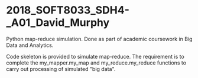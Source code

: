# 2018_SOFT8033_SDH4-_A01_David_Murphy

Python map-reduce simulation. Done as part of academic coursework in Big Data and Analytics.

Code skeleton is provided to simulate map-reduce. The requirement is to complete the my_mapper.my_map and my_reduce.my_reduce functions to
carry out processing of simulated "big data".

